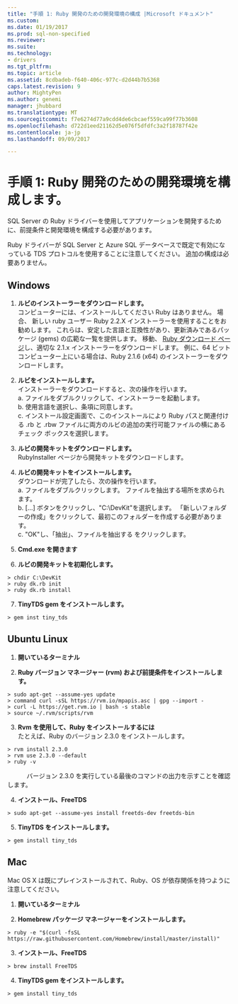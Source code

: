 ```yaml
---
title: "手順 1: Ruby 開発のための開発環境の構成 |Microsoft ドキュメント"
ms.custom: 
ms.date: 01/19/2017
ms.prod: sql-non-specified
ms.reviewer: 
ms.suite: 
ms.technology:
- drivers
ms.tgt_pltfrm: 
ms.topic: article
ms.assetid: 8cdbadeb-f640-406c-977c-d2d44b7b5368
caps.latest.revision: 9
author: MightyPen
ms.author: genemi
manager: jhubbard
ms.translationtype: MT
ms.sourcegitcommit: f7e6274d77a9cdd4de6cbcaef559ca99f77b3608
ms.openlocfilehash: d722d1eed21162d5e076f5dfdfc3a2f18787f42e
ms.contentlocale: ja-jp
ms.lasthandoff: 09/09/2017

---
```

# <a name="step-1-configure-development-environment-for-ruby-development"></a>手順 1: Ruby 開発のための開発環境を構成します。
SQL Server の Ruby ドライバーを使用してアプリケーションを開発するために、前提条件と開発環境を構成する必要があります。    
  
Ruby ドライバーが SQL Server と Azure SQL データベースで既定で有効になっている TDS プロトコルを使用することに注意してください。  追加の構成は必要ありません。  
  
  
## <a name="windows"></a>Windows  
  
1.  **ルビのインストーラーをダウンロードします。**  
コンピューターには、インストールしてください Ruby はありません。 場合、 新しい ruby ユーザー Ruby 2.2.X インストーラーを使用することをお勧めします。 これらは、安定した言語と互換性があり、更新済みであるパッケージ (gems) の広範な一覧を提供します。 移動、 [Ruby ダウンロード ページ](http://rubyinstaller.org/downloads/)し、適切な 2.1.x インストーラーをダウンロードします。 例に、64 ビット コンピューター上にいる場合は、Ruby 2.1.6 (x64) のインストーラーをダウンロードします。   
  
2.  **ルビをインストールします。**  
インストーラーをダウンロードすると、次の操作を行います。  
a. ファイルをダブルクリックして、インストーラーを起動します。  
b. 使用言語を選択し、条項に同意します。  
c.  インストール設定画面で、このインストールにより Ruby パスと関連付ける .rb と .rbw ファイルに両方のルビの追加の実行可能ファイルの横にあるチェック ボックスを選択します。  
  
3.  **ルビの開発キットをダウンロードします。**  
RubyInstaller ページから開発キットをダウンロードします。  
  
4.  **ルビの開発キットをインストールします。**  
ダウンロードが完了したら、次の操作を行います。  
a. ファイルをダブルクリックします。 ファイルを抽出する場所を求められます。  
b. [...] ボタンをクリックし、"C:\DevKit"を選択します。 「新しいフォルダーの作成」をクリックして、最初このフォルダーを作成する必要があります。  
c. "OK"し、「抽出」、ファイルを抽出する をクリックします。  
  
5. **Cmd.exe を開きます**  
  
6. **ルビの開発キットを初期化します。**  
```  
> chdir C:\DevKit  
> ruby dk.rb init  
> ruby dk.rb install  
```  
  
7.  **TinyTDS gem をインストールします。**  
```  
> gem inst tiny_tds
```  
  
## <a name="ubuntu-linux"></a>Ubuntu Linux  
  
1. **開いているターミナル**  
  
2. **Ruby バージョン マネージャー (rvm) および前提条件をインストールします。**  
```  
> sudo apt-get --assume-yes update  
> command curl -sSL https://rvm.io/mpapis.asc | gpg --import -  
> curl -L https://get.rvm.io | bash -s stable  
> source ~/.rvm/scripts/rvm  
```  
   
3. **Rvm を使用して、Ruby をインストールするには**  
たとえば、Ruby のバージョン 2.3.0 をインストールします。  
```  
> rvm install 2.3.0  
> rvm use 2.3.0 --default  
> ruby -v  
```  
&nbsp;&nbsp;&nbsp;&nbsp;&nbsp;&nbsp;&nbsp;&nbsp;&nbsp;&nbsp;&nbsp;バージョン 2.3.0 を実行している最後のコマンドの出力を示すことを確認します。  
  
4.  **インストール、FreeTDS**  
```  
> sudo apt-get --assume-yes install freetds-dev freetds-bin  
```  
  
5.  **TinyTDS をインストールします。**  
```  
> gem install tiny_tds  
```  
  
## <a name="mac"></a>Mac  
  
Mac OS X は既にプレインストールされて、Ruby、OS が依存関係を持つように注意してください。    
  
1.  **開いているターミナル**  
  
2. **Homebrew パッケージ マネージャーをインストールします。**  
```  
> ruby -e "$(curl -fsSL https://raw.githubusercontent.com/Homebrew/install/master/install)"  
```  
  
3.  **インストール、FreeTDS**  
```  
> brew install FreeTDS  
```  
  
4.  **TinyTDS gem をインストールします。**  
```  
> gem install tiny_tds  
```
